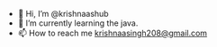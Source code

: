 - 👋 Hi, I’m @krishnaashub
- 🌱 I’m currently learning the java.
- 📫 How to reach me krishnaasingh208@gmail.com

<!---
krishnaashub/krishnaashub is a ✨ special ✨ repository because its `README.md` (this file) appears on your GitHub profile.
You can click the Preview link to take a look at your changes.
--->
